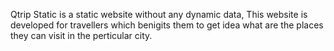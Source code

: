 Qtrip Static is a static website without any dynamic data, This website is developed for travellers which benigits them to get idea what are the places they can visit in the perticular city.
